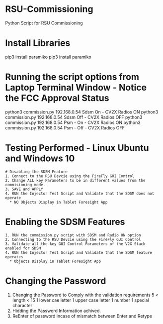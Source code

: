 # RSU-Commissioning
  Python Script for RSU Commissioning

# Install Libraries
  pip3 install paramiko
  pip3 install paramiko
  
# Running the script options from Laptop Terminal Window - Notice the FCC Approval Status
  python3 commission.py 192.168.0.54 Sdsm On - CV2X Radios ON
  python3 commission.py 192.168.0.54 Sdsm Off - CV2X Radios OFF
  python3 commission.py 192.168.0.54 Psm - On - CV2X Radios ON
  python3 commission.py 192.168.0.54 Psm - Off - CV2X Radios OFF
  
# Testing Performed - Linux Ubuntu and Windows 10
    # Disabling the SDSM Feature
    1. Connect to the RSU Devcie using the FireFly GUI Control
    2. Change ALL key Parameters to be in different values from the commisioning mode.
    3. SAVE and APPLY
    4. RUN the Injector Test Script and Validate that the SDSM does not operate
      * NO Objects Display in Tablet Foresight App
  # Enabling the SDSM Features
    1. RUN the commission.py script with SDSM and Radio ON option
    2. Connecting to the RSU Devcie using the FireFly GUI Control
    3. Validate all the key GUI Control Parameters of the V2X Stack enabled for SDSM
    4. RUN the Injector Test Script and Validate that the SDSM feature operates
      * Objects Display in Tablet Foresight App
# Changing the Password
  1. Changing the Password to Comply with the validation requirements
      5 < length < 15
      1 lower cae letter
      1 upper case letter
      1 number
      1 special character
  2. Hidding the Password Information achived. 
  3. ReEnter of password incase of mismatch between Enter and Retype
